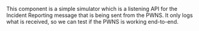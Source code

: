 This component is a simple simulator which is a listening API for the Incident Reporting message that is being sent from the PWNS. It only logs what is received, so we can test if the PWNS is working end-to-end.
